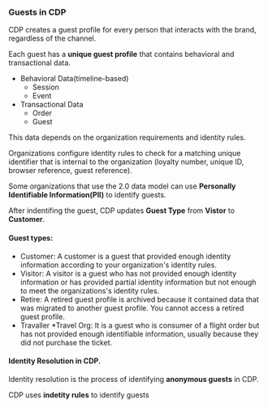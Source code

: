 ### Guests in CDP

CDP creates a guest profile for every person that interacts with the brand, regardless of the channel. 

Each guest has a **unique guest profile** that contains behavioral and transactional data.

- Behavioral Data(timeline-based)
    - Session
    - Event
- Transactional Data
    - Order
    - Guest

This data depends on the organization requirements and identity rules.

Organizations configure identity rules to check for a matching unique identifier that is internal to the organization (loyalty number, unique ID, browser reference, guest reference).

Some organizations that use the 2.0 data model can use **Personally Identifiable Information(PII)** to identify guests.

After indentifing the guest, CDP updates **Guest Type** from **Vistor** to **Customer**.

#### Guest types:

- Customer:
A customer is a guest that provided enough identity information according to your organization's identity rules.
- Visitor:
A visitor is a guest who has not provided enough identity information or has provided partial identity information but not enough to meet the organizations's identity rules.
- Retire:
A retired guest profile is archived because it contained data that was migrated to another guest profile. You cannot access a retired guest profile.
- Travaller *Travel Org:
It is a guest who is consumer of a flight order but has not provided enough identifiable information, usually because they did not purchase the ticket.

#### Identity Resolution in CDP.

Identity resolution is the process of identifying **anonymous guests** in CDP.

CDP uses **indetity rules** to identify guests